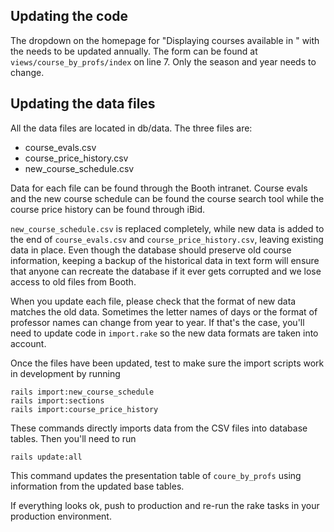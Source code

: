 ## Updating the code

The dropdown on the homepage for "Displaying courses available in <Season> <Year>" with the needs to be updated annually. The form can be found at `views/course_by_profs/index` on line 7. Only the season and year needs to change. 

## Updating the data files

All the data files are located in db/data. The three files are:

- course_evals.csv
- course_price_history.csv
- new_course_schedule.csv

Data for each file can be found through the Booth intranet. Course evals and the new course schedule can be found the course search tool while the course price history can be found through iBid.

`new_course_schedule.csv` is replaced completely, while new data is added to the end of `course_evals.csv` and `course_price_history.csv`, leaving existing data in place. Even though the database should preserve old course information, keeping a backup of the historical data in text form will ensure that anyone can recreate the database if it ever gets corrupted and we lose access to old files from Booth.

When you update each file, please check that the format of new data matches the old data. Sometimes the letter names of days or the format of professor names can change from year to year. If that's the case, you'll need to update code in `import.rake` so the new data formats are taken into account.

Once the files have been updated, test to make sure the import scripts work in development by running

```
rails import:new_course_schedule
rails import:sections
rails import:course_price_history

```

These commands directly imports data from the CSV files into database tables. Then you'll need to run

```
rails update:all
```

This command updates the presentation table of `coure_by_profs` using information from the updated base tables.

If everything looks ok, push to production and re-run the rake tasks in your production environment.
